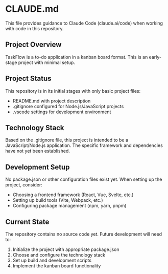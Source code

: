 # CLAUDE.md

This file provides guidance to Claude Code (claude.ai/code) when working with code in this repository.

## Project Overview

TaskFlow is a to-do application in a kanban board format. This is an early-stage project with minimal setup.

## Project Status

This repository is in its initial stages with only basic project files:
- README.md with project description
- .gitignore configured for Node.js/JavaScript projects
- .vscode settings for development environment

## Technology Stack

Based on the .gitignore file, this project is intended to be a JavaScript/Node.js application. The specific framework and dependencies have not yet been established.

## Development Setup

No package.json or other configuration files exist yet. When setting up the project, consider:
- Choosing a frontend framework (React, Vue, Svelte, etc.)
- Setting up build tools (Vite, Webpack, etc.)
- Configuring package management (npm, yarn, pnpm)

## Current State

The repository contains no source code yet. Future development will need to:
1. Initialize the project with appropriate package.json
2. Choose and configure the technology stack
3. Set up build and development scripts
4. Implement the kanban board functionality